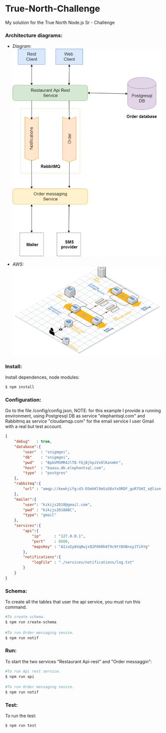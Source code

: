 # True-North-Challenge
My solution for the True North Node.js Sr - Challenge

### Architecture diagrams:
- *Diagram:*
![N|Solid](https://github.com/damiancipolat/True-North-Challenge/blob/master/doc/basic-diagram.png?raw=true)

- *AWS:*
![N|Solid](https://github.com/damiancipolat/True-North-Challenge/blob/master/doc/aws-diagram.png?raw=true)

### Install:

Install dependences, node modules:
```sh
$ npm install
```

### Configuration:
Go to the file /config/config.json, NOTE: for this example I provide a running environment, using Postgresql DB as service "elephantsql.com" and Rabbitmq as service "cloudamqp.com" for the email service I user Gmail with a real but test account.

```json
{
	"debug"   : true,
	"database":{
		"user"  : "snigmgei",
		"db"    : "snigmgei",
		"pwd"   : "BpbVMSMR4JlTQ-fGjBjhpiVxOlKanmHr",
		"host"  : "baasu.db.elephantsql.com",
		"type"  : "postgres"
	},
	"rabbitmq":{
		"url" : "amqp://kewhjifg:d3-DSmkKl9mSzU8xYxORDF_guR7SHI_x@lion.rmq.cloudamqp.com/kewhjifg"
	},
	"mailer":{
		"user": "kikijs2018@gmail.com",
		"pwd" : "kikijs2018ABC",
		"type": "gmail"
	},
	"services":{
		"api":{
			"ip"      : "127.0.0.1",
			"port" 	  : 8080,
			"mapsKey" : "AIzaSyAVqBwjx92F0bRh8f9c9tY8XBnxyJTihYg"
		},
		"notifications":{
			"logFile" : "./services/notifications/log.txt"
		}
	}
}

```
### Schema:
To create all the tables that user the api service, you must run this command.

```sh
#To create schema.
$ npm run create-schema

#To run Order messaging sevice.
$ npm run notif
```

### Run:
To start the two services "Restaurant Api-rest" and "Order messaggin":

```sh
#To run Api rest service.
$ npm run api

#To run Order messaging sevice.
$ npm run notif
```

### Test:
To run the test:

```sh
$ npm run test
```

